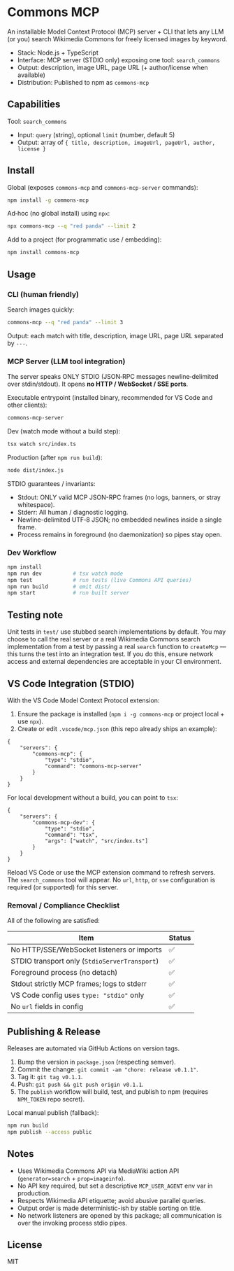 # Commons MCP

An installable Model Context Protocol (MCP) server + CLI that lets any LLM (or you) search Wikimedia Commons for freely licensed images by keyword.

- Stack: Node.js + TypeScript
- Interface: MCP server (STDIO only) exposing one tool: `search_commons`
- Output: description, image URL, page URL (+ author/license when available)
- Distribution: Published to npm as `commons-mcp`

## Capabilities

Tool: `search_commons`

- Input: `query` (string), optional `limit` (number, default 5)
- Output: array of `{ title, description, imageUrl, pageUrl, author, license }`

## Install

Global (exposes `commons-mcp` and `commons-mcp-server` commands):

```sh
npm install -g commons-mcp
```

Ad‑hoc (no global install) using `npx`:

```sh
npx commons-mcp --q "red panda" --limit 2
```

Add to a project (for programmatic use / embedding):

```sh
npm install commons-mcp
```

## Usage

### CLI (human friendly)

Search images quickly:

```sh
commons-mcp --q "red panda" --limit 3
```

Output: each match with title, description, image URL, page URL separated by `---`.

### MCP Server (LLM tool integration)

The server speaks ONLY STDIO (JSON‑RPC messages newline‑delimited over stdin/stdout). It opens **no HTTP / WebSocket / SSE ports**.

Executable entrypoint (installed binary, recommended for VS Code and other clients):

```sh
commons-mcp-server
```

Dev (watch mode without a build step):

```sh
tsx watch src/index.ts
```

Production (after `npm run build`):

```sh
node dist/index.js
```

STDIO guarantees / invariants:

- Stdout: ONLY valid MCP JSON-RPC frames (no logs, banners, or stray whitespace).
- Stderr: All human / diagnostic logging.
- Newline-delimited UTF‑8 JSON; no embedded newlines inside a single frame.
- Process remains in foreground (no daemonization) so pipes stay open.

### Dev Workflow

```sh
npm install
npm run dev          # tsx watch mode
npm test             # run tests (live Commons API queries)
npm run build        # emit dist/
npm start            # run built server
```

## Testing note

Unit tests in `test/` use stubbed search implementations by default. You may
choose to call the real server or a real Wikimedia Commons search implementation
from a test by passing a real `search` function to `createMcp` — this turns the
test into an integration test. If you do this, ensure network access and
external dependencies are acceptable in your CI environment.

## VS Code Integration (STDIO)

With the VS Code Model Context Protocol extension:

1. Ensure the package is installed (`npm i -g commons-mcp` or project local + use `npx`).
2. Create or edit `.vscode/mcp.json` (this repo already ships an example):

```jsonc
{
    "servers": {
        "commons-mcp": {
            "type": "stdio",
            "command": "commons-mcp-server"
        }
    }
}
```

For local development without a build, you can point to `tsx`:

```jsonc
{
    "servers": {
        "commons-mcp-dev": {
            "type": "stdio",
            "command": "tsx",
            "args": ["watch", "src/index.ts"]
        }
    }
}
```

Reload VS Code or use the MCP extension command to refresh servers. The `search_commons` tool will appear. No `url`, `http`, or `sse` configuration is required (or supported) for this server.

### Removal / Compliance Checklist

All of the following are satisfied:

| Item | Status |
| ---- | ------ |
| No HTTP/SSE/WebSocket listeners or imports | ✅ |
| STDIO transport only (`StdioServerTransport`) | ✅ |
| Foreground process (no detach) | ✅ |
| Stdout strictly MCP frames; logs to stderr | ✅ |
| VS Code config uses `type: "stdio"` only | ✅ |
| No `url` fields in config | ✅ |

## Publishing & Release

Releases are automated via GitHub Actions on version tags.

1. Bump the version in `package.json` (respecting semver).
2. Commit the change: `git commit -am "chore: release v0.1.1"`.
3. Tag it: `git tag v0.1.1`.
4. Push: `git push && git push origin v0.1.1`.
5. The `publish` workflow will build, test, and publish to npm (requires `NPM_TOKEN` repo secret).

Local manual publish (fallback):

```sh
npm run build
npm publish --access public
```

## Notes

- Uses Wikimedia Commons API via MediaWiki action API (`generator=search` + `prop=imageinfo`).
- No API key required, but set a descriptive `MCP_USER_AGENT` env var in production.
- Respects Wikimedia API etiquette; avoid abusive parallel queries.
- Output order is made deterministic-ish by stable sorting on title.
- No network listeners are opened by this package; all communication is over the invoking process stdio pipes.

## License

MIT
